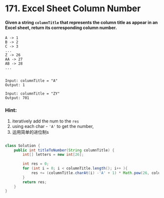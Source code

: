 # 171. Excel Sheet Column Number



#### Given a string `columnTitle` that represents the column title as appear in an Excel sheet, return its corresponding column number.

```
A -> 1
B -> 2
C -> 3
...
Z -> 26
AA -> 27
AB -> 28 
...


Input: columnTitle = "A"
Output: 1

Input: columnTitle = "ZY"
Output: 701
```
### Hint:
1. iteratively add the num to the `res`
2. using each char - `'A'` to get the number, 
3. 运用简单的进位制s


```java

class Solution {
    public int titleToNumber(String columnTitle) {
        int[] letters = new int[26];
        
        int res = 0;
        for (int i = 0; i < columnTitle.length(); i++ ){
            res += (columnTitle.charAt(i) -'A' + 1) * Math.pow(26, columnTitle.length() - i - 1);
        }
        return res;
    }
}

```